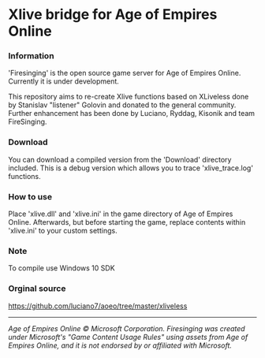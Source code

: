 
# Xlive bridge for Age of Empires Online

### Information

'Firesinging' is the open source game server for Age of Empires Online. Currently it is under development. 

This repository aims to re-create Xlive functions based on XLiveless done by Stanislav "listener" Golovin and donated to the general community. Further enhancement has been done by Luciano, Ryddag, Kisonik and team FireSinging.  

### Download

You can download a compiled version from the 'Download' directory included. This is a debug version which allows you to trace 'xlive_trace.log' functions. 

### How to use

Place 'xlive.dll' and 'xlive.ini' in the game directory of Age of Empires Online. Afterwards, but before starting the game, replace contents within 'xlive.ini' to your custom settings. 

### Note

To compile use Windows 10 SDK

### Orginal source
https://github.com/luciano7/aoeo/tree/master/xliveless


___

*Age of Empires Online © Microsoft Corporation. Firesinging was created under Microsoft's "Game Content Usage Rules" using assets from Age of Empires Online, and it is not endorsed by or affiliated with Microsoft.* 

